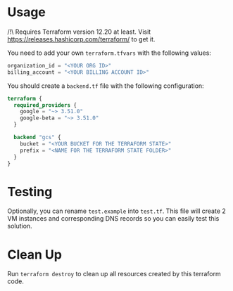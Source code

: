 # Usage

/!\ Requires Terraform version 12.20 at least. Visit https://releases.hashicorp.com/terraform/ to get it.

You need to add your own `terraform.tfvars` with the following values:
``` terraform
organization_id = "<YOUR ORG ID>"
billing_account = "<YOUR BILLING ACCOUNT ID>"
```

You should create a `backend.tf` file with the following configuration:
``` terraform
terraform {
  required_providers {
    google = "~> 3.51.0"
    google-beta = "~> 3.51.0"
  }

  backend "gcs" {
    bucket = "<YOUR BUCKET FOR THE TERRAFORM STATE>"
    prefix = "<NAME FOR THE TERRAFORM STATE FOLDER>"
  }
}
```

# Testing

Optionally, you can rename `test.example` into `test.tf`.
This file will create 2 VM instances and corresponding DNS records so you can easily test this solution.

# Clean Up

Run `terraform destroy` to clean up all resources created by this terraform code.